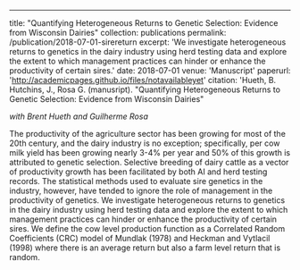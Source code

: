 ---
title: "Quantifying Heterogeneous Returns to Genetic Selection: Evidence from Wisconsin Dairies"
collection: publications
permalink: /publication/2018-07-01-sirereturn
excerpt: 'We investigate heterogeneous returns to genetics in the dairy industry using herd testing data and explore the extent to which management practices can hinder or enhance the productivity of certain sires.'
date: 2018-07-01
venue: 'Manuscript'
paperurl: 'http://academicpages.github.io/files/notavailableyet'
citation: 'Hueth, B. Hutchins, J., Rosa G. (manusript). "Quantifying Heterogeneous Returns to Genetic Selection: Evidence from Wisconsin Dairies"

*with Brent Hueth and Guilherme Rosa*

The productivity of the agriculture sector has been growing for most of the 20th century, and the dairy industry is no exception; specifically, per cow milk yield has been growing nearly 3-4% per year and 50% of this growth is attributed to genetic selection.  Selective breeding of dairy cattle as a vector of productivity growth has been facilitated by both AI and herd testing records. The statistical methods used to evaluate sire genetics in the industry, however, have tended to ignore the role of management in the productivity of genetics. We investigate heterogeneous returns to genetics in the dairy industry using herd testing data and explore the extent to which management practices can hinder or enhance the productivity of certain sires.  We define the cow level production function as a Correlated Random Coefficients (CRC) model of Mundlak (1978) and Heckman and Vytlacil (1998) where there is an average return but also a farm level return that is random.
